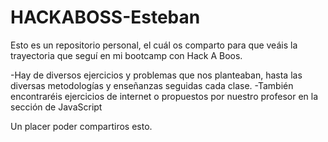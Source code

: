 # HACKABOSS-Esteban
Esto es un repositorio personal, el cuál os comparto para que veáis la trayectoria que seguí en mi bootcamp con Hack A Boos. 

-Hay de diversos ejercicios y problemas que nos planteaban, hasta las diversas metodologías y enseñanzas seguidas cada clase.
-También encontraréis ejercicios de internet o propuestos por nuestro profesor en la sección de JavaScript

Un placer poder compartiros esto.

